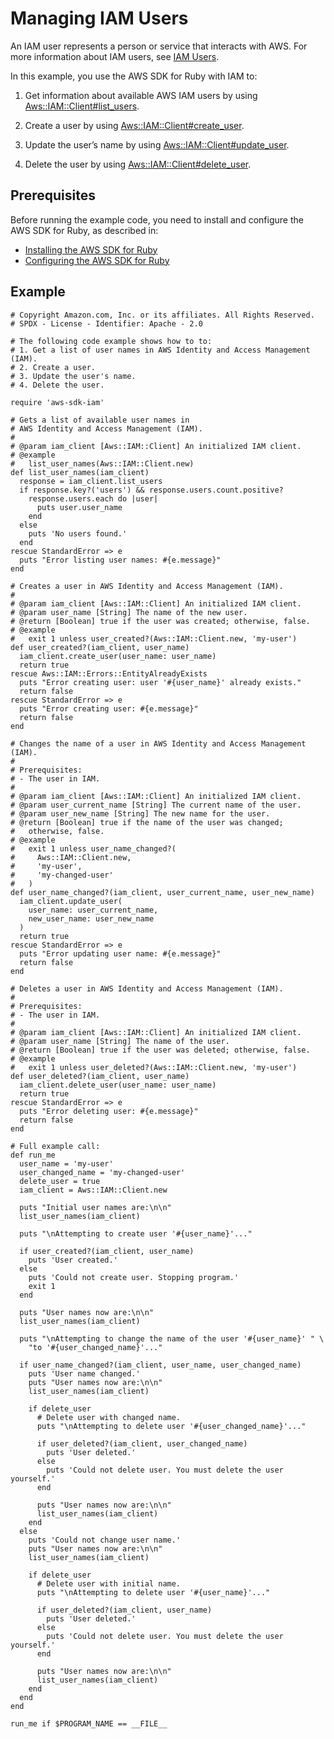 # Managing IAM Users<a name="iam-example-manage-users"></a>

An IAM user represents a person or service that interacts with AWS\. For more information about IAM users, see [IAM Users](https://docs.aws.amazon.com/IAM/latest/UserGuide/id_users.html)\.

In this example, you use the AWS SDK for Ruby with IAM to:

1. Get information about available AWS IAM users by using [Aws::IAM::Client\#list\_users](https://docs.aws.amazon.com/sdkforruby/api/Aws/IAM/Client.html#list_users-instance_method)\.

1. Create a user by using [Aws::IAM::Client\#create\_user](https://docs.aws.amazon.com/sdkforruby/api/Aws/IAM/Client.html#create_user-instance_method)\.

1. Update the user’s name by using [Aws::IAM::Client\#update\_user](https://docs.aws.amazon.com/sdkforruby/api/Aws/IAM/Client.html#update_user-instance_method)\.

1. Delete the user by using [Aws::IAM::Client\#delete\_user](https://docs.aws.amazon.com/sdkforruby/api/Aws/IAM/Client.html#delete_user-instance_method)\.

## Prerequisites<a name="prerequisites"></a>

Before running the example code, you need to install and configure the AWS SDK for Ruby, as described in:
+  [Installing the AWS SDK for Ruby](setup-install.md#aws-ruby-sdk-setup-install) 
+  [Configuring the AWS SDK for Ruby](setup-config.md#aws-ruby-sdk-setup-config) 

## Example<a name="example"></a>

```
# Copyright Amazon.com, Inc. or its affiliates. All Rights Reserved.
# SPDX - License - Identifier: Apache - 2.0

# The following code example shows how to to:
# 1. Get a list of user names in AWS Identity and Access Management (IAM).
# 2. Create a user.
# 3. Update the user's name.
# 4. Delete the user.

require 'aws-sdk-iam'

# Gets a list of available user names in
# AWS Identity and Access Management (IAM).
#
# @param iam_client [Aws::IAM::Client] An initialized IAM client.
# @example
#   list_user_names(Aws::IAM::Client.new)
def list_user_names(iam_client)
  response = iam_client.list_users
  if response.key?('users') && response.users.count.positive?
    response.users.each do |user|
      puts user.user_name
    end
  else
    puts 'No users found.'
  end
rescue StandardError => e
  puts "Error listing user names: #{e.message}"
end

# Creates a user in AWS Identity and Access Management (IAM).
#
# @param iam_client [Aws::IAM::Client] An initialized IAM client.
# @param user_name [String] The name of the new user.
# @return [Boolean] true if the user was created; otherwise, false.
# @example
#   exit 1 unless user_created?(Aws::IAM::Client.new, 'my-user')
def user_created?(iam_client, user_name)
  iam_client.create_user(user_name: user_name)
  return true
rescue Aws::IAM::Errors::EntityAlreadyExists
  puts "Error creating user: user '#{user_name}' already exists."
  return false
rescue StandardError => e
  puts "Error creating user: #{e.message}"
  return false
end

# Changes the name of a user in AWS Identity and Access Management (IAM).
#
# Prerequisites:
# - The user in IAM.
#
# @param iam_client [Aws::IAM::Client] An initialized IAM client.
# @param user_current_name [String] The current name of the user.
# @param user_new_name [String] The new name for the user.
# @return [Boolean] true if the name of the user was changed;
#   otherwise, false.
# @example
#   exit 1 unless user_name_changed?(
#     Aws::IAM::Client.new,
#     'my-user',
#     'my-changed-user'
#   )
def user_name_changed?(iam_client, user_current_name, user_new_name)
  iam_client.update_user(
    user_name: user_current_name,
    new_user_name: user_new_name
  )
  return true
rescue StandardError => e
  puts "Error updating user name: #{e.message}"
  return false
end

# Deletes a user in AWS Identity and Access Management (IAM).
#
# Prerequisites:
# - The user in IAM.
#
# @param iam_client [Aws::IAM::Client] An initialized IAM client.
# @param user_name [String] The name of the user.
# @return [Boolean] true if the user was deleted; otherwise, false.
# @example
#   exit 1 unless user_deleted?(Aws::IAM::Client.new, 'my-user')
def user_deleted?(iam_client, user_name)
  iam_client.delete_user(user_name: user_name)
  return true
rescue StandardError => e
  puts "Error deleting user: #{e.message}"
  return false
end

# Full example call:
def run_me
  user_name = 'my-user'
  user_changed_name = 'my-changed-user'
  delete_user = true
  iam_client = Aws::IAM::Client.new

  puts "Initial user names are:\n\n"
  list_user_names(iam_client)

  puts "\nAttempting to create user '#{user_name}'..."

  if user_created?(iam_client, user_name)
    puts 'User created.'
  else
    puts 'Could not create user. Stopping program.'
    exit 1
  end

  puts "User names now are:\n\n"
  list_user_names(iam_client)

  puts "\nAttempting to change the name of the user '#{user_name}' " \
    "to '#{user_changed_name}'..."

  if user_name_changed?(iam_client, user_name, user_changed_name)
    puts 'User name changed.'
    puts "User names now are:\n\n"
    list_user_names(iam_client)

    if delete_user
      # Delete user with changed name.
      puts "\nAttempting to delete user '#{user_changed_name}'..."

      if user_deleted?(iam_client, user_changed_name)
        puts 'User deleted.'
      else
        puts 'Could not delete user. You must delete the user yourself.'
      end

      puts "User names now are:\n\n"
      list_user_names(iam_client)
    end
  else
    puts 'Could not change user name.'
    puts "User names now are:\n\n"
    list_user_names(iam_client)

    if delete_user
      # Delete user with initial name.
      puts "\nAttempting to delete user '#{user_name}'..."

      if user_deleted?(iam_client, user_name)
        puts 'User deleted.'
      else
        puts 'Could not delete user. You must delete the user yourself.'
      end

      puts "User names now are:\n\n"
      list_user_names(iam_client)
    end
  end
end

run_me if $PROGRAM_NAME == __FILE__
```